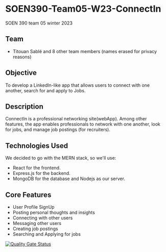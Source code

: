 # SOEN390-Team05-W23-ConnectIn
SOEN 390 team 05 winter 2023





## Team
* Titouan Sablé and 8 other team members (names erased for privacy reasons)

## Objective
To develop a LinkedIn-like app that allows users to connect with one another, search for and apply to Jobs.

## Description 
ConnectIn is a professional networking site(webApp). Among other features, the app enables professionals to network with one another, look for jobs, and manage job postings (for recruiters).
## Technologies Used
We decided to go with the MERN stack, so we'll use:

* React for the frontend.
* Express.js for the backend.
* MongoDB for the database and Nodejs as our server.



## Core Features  
* User Profile SignUp
* Posting personal thoughts and insights
* Connecting with other users
* Messaging other users
* Creating job postings
* Searching and Applying for jobs

[![Quality Gate Status](https://sonarcloud.io/api/project_badges/measure?project=Kunal22shah_SOEN390-Team05-W23&metric=alert_status)](https://sonarcloud.io/summary/new_code?id=Kunal22shah_SOEN390-Team05-W23)
